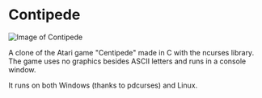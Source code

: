 # Contipede

![Image of Contipede](http://i.imgur.com/G7fgPMk.png)

A clone of the Atari game "Centipede" made in C with the ncurses library. The game uses no graphics besides ASCII letters and runs in a console window.

It runs on both Windows (thanks to pdcurses) and Linux.
